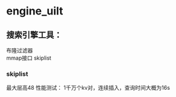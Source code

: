 # engine_uilt
## 搜索引擎工具：   
布隆过滤器   
mmap接口
skiplist  
### skiplist
最大层高48
性能测试： 1千万个kv对，连续插入，查询时间大概为16s   

